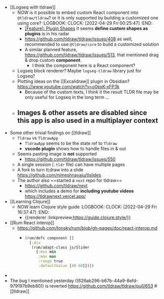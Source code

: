 - [[Logseq with tldraw]]
	- NOW is it possible to embed custom React component into `@tldraw/tldraw`? or it is only supported by building a customized one using core?
	  :LOGBOOK:
	  CLOCK: [2022-04-29 Fri 00:25:47]
	  :END:
		- [[Feature]: Plugin Shapes](https://github.com/tldraw/tldraw/issues/360) it seems **define custom shapes as plugins** is in his radar
		- https://github.com/tldraw/tldraw/issues/408 as well, recommended to use `@tldraw/core` to build a customized solution
		- A similar planned feature, https://github.com/tldraw/tldraw/issues/513, that mentioned drag & drop custom **component**.
			- I think the component here is a React component?
	- Logseq block renderer? Maybe `logseq-tldraw` library just for Logseq?
	- Plotting ideas on the [[Excalidraw]] plugin in Obsidian? https://www.youtube.com/watch?v=o0exK-xFP3k
		- Because of the custom texts, I think it the result TLDR file may be only useful for Logseq in the long term ...
	- **Images & other assets are disabled** since this app is also used in a multiplayer context
		-
- Some other trivial findings on [[tldraw]]
	- `Tldraw` vs `TldrawApp`
		- `TldrawApp` seems to be the state ref to `Tldraw`
		- **vscode plugin** shows how to handle files in & out
	- Seems pasting image is **not** supported
		- https://github.com/tldraw/tldraw/issues/550
	- A single session (`.tldr` file) can have multiple pages
	- A fork to turn tl;draw into a slide https://github.com/nimeshnayaju/tlslides
	- The author also ==started a `next` repo for tldraw==
		- https://github.com/tldraw/next
		- which includes a demo for **including youtube videos** https://tldrawnext.vercel.app/
- [[Learning Clojure]]
	- NOW learn Clojure style guide
	  :LOGBOOK:
	  CLOCK: [2022-04-29 Fri 16:37:47]
	  :END:
		- {{renderer :linkpreview,https://guide.clojure.style/}}
- [[Rum React interop]]
	- https://github.com/tonsky/rum/blob/gh-pages/doc/react-interop.md
		- ```clojure
		  (rum/defc component []
		    [:div
		     (rum/adapt-class js/Slider
		       {:min min
		        :max max
		        :range true
		        :defaultValue [40 60]})])
		  ```
-
- The bug I mentioned yesterday ((626ab296-b67b-44a9-8efd-979197b9eb80)) is reverted https://github.com/tldraw/tldraw/pull/653 # [[tldraw]]